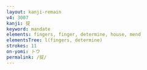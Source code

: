 ```yaml
---
layout: kanji-remain
v4: 3007
kanji: 掟
keyword: mandate
elements: fingers, finger, determine, house, mend
elementsTree: l(fingers, determine)
strokes: 11
on-yomi: トウ
permalink: /掟/
---
```







